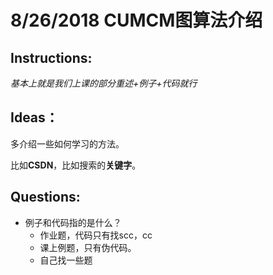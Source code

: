 # 8/26/2018 CUMCM图算法介绍

## Instructions:

*基本上就是我们上课的部分重述+例子+代码就行*

## Ideas：

多介绍一些如何学习的方法。

比如**CSDN**，比如搜索的**关键字**。



## Questions:

- 例子和代码指的是什么？
  - 作业题，代码只有找scc，cc
  - 课上例题，只有伪代码。
  - 自己找一些题